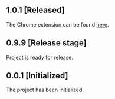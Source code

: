 ## 1.0.1 [Released]
The Chrome extension can be found [here](https://chrome.google.com/webstore/detail/magoon-chrome-devtools-th/aaimlcmkljmacmacanfbhfgjkahgaihm).

## 0.9.9 [Release stage]
Project is ready for release.

## 0.0.1 [Initialized]
The project has been initialized.